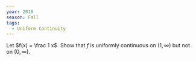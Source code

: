```yaml
---
year: 2018
season: Fall
tags:
  - Uniform Continuity
---
```


Let $f(x) = \frac 1 x$.
Show that $f$ is uniformly continuous on $(1, \infty)$ but not on $(0,\infty)$.
